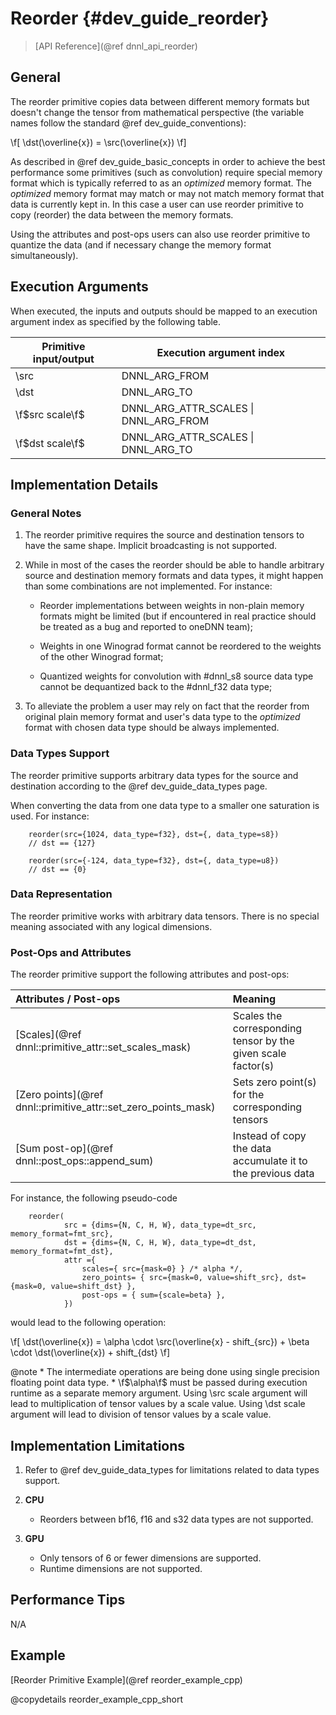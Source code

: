 Reorder {#dev_guide_reorder}
============================

>
> [API Reference](@ref dnnl_api_reorder)
>

## General

The reorder primitive copies data between different memory formats but doesn't
change the tensor from mathematical perspective (the variable names follow the
standard @ref dev_guide_conventions):

\f[
    \dst(\overline{x}) = \src(\overline{x})
\f]

As described in @ref dev_guide_basic_concepts in order to achieve the best
performance some primitives (such as convolution) require special memory format
which is typically referred to as an *optimized* memory format. The *optimized*
memory format may match or may not match memory format that data is currently
kept in. In this case a user can use reorder primitive to copy (reorder) the
data between the memory formats.

Using the attributes and post-ops users can also use reorder primitive to
quantize the data (and if necessary change the memory format simultaneously).

## Execution Arguments

When executed, the inputs and outputs should be mapped to an execution
argument index as specified by the following table.

| Primitive input/output | Execution argument index              |
| ---                    | ---                                   |
| \src                   | DNNL_ARG_FROM                         |
| \dst                   | DNNL_ARG_TO                           |
| \f$src scale\f$        | DNNL_ARG_ATTR_SCALES \| DNNL_ARG_FROM |
| \f$dst scale\f$        | DNNL_ARG_ATTR_SCALES \| DNNL_ARG_TO   |

## Implementation Details

### General Notes

1. The reorder primitive requires the source and destination tensors to have
   the same shape. Implicit broadcasting is not supported.

2. While in most of the cases the reorder should be able to handle arbitrary
   source and destination memory formats and data types, it might happen than
   some combinations are not implemented. For instance:

   - Reorder implementations between weights in non-plain memory formats might
     be limited (but if encountered in real practice should be treated as a
     bug and reported to oneDNN team);

   - Weights in one Winograd format cannot be reordered to the weights of the
     other Winograd format;

   - Quantized weights for convolution with #dnnl_s8 source data type cannot
     be dequantized back to the #dnnl_f32 data type;

3. To alleviate the problem a user may rely on fact that the reorder from
   original plain memory format and user's data type to the *optimized* format
   with chosen data type should be always implemented.

### Data Types Support

The reorder primitive supports arbitrary data types for the source and
destination according to the @ref dev_guide_data_types page.

When converting the data from one data type to a smaller one
saturation is used. For instance:

~~~
    reorder(src={1024, data_type=f32}, dst={, data_type=s8})
    // dst == {127}

    reorder(src={-124, data_type=f32}, dst={, data_type=u8})
    // dst == {0}
~~~

### Data Representation

The reorder primitive works with arbitrary data tensors. There is no special
meaning associated with any logical dimensions.

### Post-Ops and Attributes

The reorder primitive support the following attributes and post-ops:

| Attributes / Post-ops                                       | Meaning
| :--                                                         | :--
| [Scales](@ref dnnl::primitive_attr::set_scales_mask)        | Scales the corresponding tensor by the given scale factor(s)
| [Zero points](@ref dnnl::primitive_attr::set_zero_points_mask)   | Sets zero point(s) for the corresponding tensors
| [Sum post-op](@ref dnnl::post_ops::append_sum)              | Instead of copy the data accumulate it to the previous data

For instance, the following pseudo-code

~~~
    reorder(
            src = {dims={N, C, H, W}, data_type=dt_src, memory_format=fmt_src},
            dst = {dims={N, C, H, W}, data_type=dt_dst, memory_format=fmt_dst},
            attr ={
                scales={ src={mask=0} } /* alpha */,
                zero_points= { src={mask=0, value=shift_src}, dst={mask=0, value=shift_dst} },
                post-ops = { sum={scale=beta} },
            })
~~~

would lead to the following operation:

\f[
    \dst(\overline{x}) =
            \alpha \cdot \src(\overline{x} - shift_{src}) +
            \beta  \cdot \dst(\overline{x}) + shift_{dst}
\f]

@note
    * The intermediate operations are being done using single precision
      floating point data type.
    * \f$\alpha\f$ must be passed during execution runtime as a separate memory
      argument. Using \src scale argument will lead to multiplication of tensor
      values by a scale value. Using \dst scale argument will lead to division
      of tensor values by a scale value.

## Implementation Limitations

1. Refer to @ref dev_guide_data_types for limitations related to data types
   support.

2. **CPU**
   - Reorders between bf16, f16 and s32 data types are not supported.

3. **GPU**
   - Only tensors of 6 or fewer dimensions are supported.
   - Runtime dimensions are not supported.

## Performance Tips

N/A

## Example

[Reorder Primitive Example](@ref reorder_example_cpp)

@copydetails reorder_example_cpp_short
